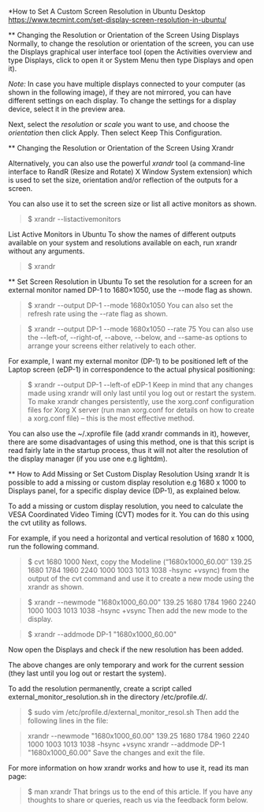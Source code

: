 *How to Set A Custom Screen Resolution in Ubuntu Desktop
https://www.tecmint.com/set-display-screen-resolution-in-ubuntu/

** Changing the Resolution or Orientation of the Screen Using Displays
Normally, to change the resolution or orientation of the screen, you can use the Displays graphical user interface tool (open the Activities overview and type Displays, click to open it or System Menu then type Displays and open it).

*Note:* In case you have multiple displays connected to your computer (as shown in the following image), if they are not mirrored, you can have different settings on each display. To change the settings for a display device, select it in the preview area.

Next, select the *resolution* or *scale* you want to use, and choose the *orientation* then click Apply. Then select Keep This Configuration.

** Changing the Resolution or Orientation of the Screen Using Xrandr

Alternatively, you can also use the powerful *xrandr* tool (a command-line interface to RandR (Resize and Rotate) X Window System extension) which is used to set the size, orientation and/or reflection of the outputs for a screen.

You can also use it to set the screen size or list all active monitors as shown.

> $ xrandr --listactivemonitors

List Active Monitors in Ubuntu
To show the names of different outputs available on your system and resolutions available on each, run xrandr without any arguments.

> $ xrandr

** Set Screen Resolution in Ubuntu
To set the resolution for a screen for an external monitor named DP-1 to 1680×1050, use the --mode flag as shown.

> $ xrandr --output DP-1 --mode 1680x1050
You can also set the refresh rate using the --rate flag as shown.

> $ xrandr --output DP-1 --mode 1680x1050 --rate 75
You can also use the --left-of, --right-of, --above, --below, and --same-as options to arrange your screens either relatively to each other.

For example, I want my external monitor (DP-1) to be positioned left of the Laptop screen (eDP-1) in correspondence to the actual physical positioning:

> $ xrandr --output DP-1 --left-of eDP-1 
Keep in mind that any changes made using xrandr will only last until you log out or restart the system. To make xrandr changes persistently, use the xorg.conf configuration files for Xorg X server (run man xorg.conf for details on how to create a xorg.conf file) – this is the most effective method.

You can also use the ~/.xprofile file (add xrandr commands in it), however, there are some disadvantages of using this method, one is that this script is read fairly late in the startup process, thus it will not alter the resolution of the display manager (if you use one e.g lightdm).

** How to Add Missing or Set Custom Display Resolution Using xrandr
It is possible to add a missing or custom display resolution e.g 1680 x 1000 to Displays panel, for a specific display device (DP-1), as explained below.

To add a missing or custom display resolution, you need to calculate the VESA Coordinated Video Timing (CVT) modes for it. You can do this using the cvt utility as follows.

For example, if you need a horizontal and vertical resolution of 1680 x 1000, run the following command.

> $ cvt 1680 1000
Next, copy the Modeline (“1680x1000_60.00″ 139.25 1680 1784 1960 2240 1000 1003 1013 1038 -hsync +vsync) from the output of the cvt command and use it to create a new mode using the xrandr as shown.

> $ xrandr --newmode "1680x1000_60.00"  139.25  1680 1784 1960 2240  1000 1003 1013 1038 -hsync +vsync
Then add the new mode to the display.

> $ xrandr --addmode DP-1 "1680x1000_60.00"

Now open the Displays and check if the new resolution has been added.

The above changes are only temporary and work for the current session (they last until you log out or restart the system).

To add the resolution permanently, create a script called external_monitor_resolution.sh in the directory /etc/profile.d/.

> $ sudo vim /etc/profile.d/external_monitor_resol.sh
Then add the following lines in the file:

> xrandr --newmode "1680x1000_60.00"  139.25  1680 1784 1960 2240  1000 1003 1013 1038 -hsync +vsync
> xrandr --addmode DP-1 "1680x1000_60.00"
Save the changes and exit the file.

For more information on how xrandr works and how to use it, read its man page:

> $ man xrandr 
That brings us to the end of this article. If you have any thoughts to share or queries, reach us via the feedback form below.

